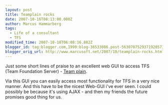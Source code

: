 ```yaml
---
layout: post
title: Teamplain rocks
date: 2007-10-16T08:13:00.000Z
author: Marcus Hammarberg
tags:
  - Life of a consultant
  - TFS
modified_time: 2007-10-18T06:08:16.882Z
blogger_id: tag:blogger.com,1999:blog-36533086.post-5630707529371928573
blogger_orig_url: http://www.marcusoft.net/2007/10/teamplain-rocks.html
---
```



Just some short lines of praise to an excellent web GUI to
access TFS (Team Foundation Server) - [Team
plain](http://www.teamplain.com/).

Via this GUI you can easily access most
functionality for TFS in a very nice manner. And this
have to be the nicest Web-GUI i've ever seen. I could possibly be
because it's using AJAX - and
then my friends the future promises good thing for us.
